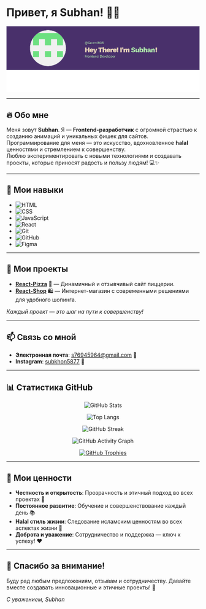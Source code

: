 # Привет, я Subhan! 👋😃

![Banner](./image.png)

---

## 🔥 Обо мне

Меня зовут **Subhan**. Я — **Frontend-разработчик** с огромной страстью к созданию анимаций и уникальных фишек для сайтов.  
Программирование для меня — это искусство, вдохновленное **halal** ценностями и стремлением к совершенству.  
Люблю экспериментировать с новыми технологиями и создавать проекты, которые приносят радость и пользу людям! 💻✨

---

## 🚀 Мои навыки

- ![HTML](https://img.shields.io/badge/HTML5-E34F26?style=for-the-badge&logo=html5&logoColor=white)  
- ![CSS](https://img.shields.io/badge/CSS3-1572B6?style=for-the-badge&logo=css3&logoColor=white)  
- ![JavaScript](https://img.shields.io/badge/JavaScript-F7DF1E?style=for-the-badge&logo=javascript&logoColor=black)  
- ![React](https://img.shields.io/badge/React-61DAFB?style=for-the-badge&logo=react&logoColor=black)  
- ![Git](https://img.shields.io/badge/Git-F05032?style=for-the-badge&logo=git&logoColor=white)  
- ![GitHub](https://img.shields.io/badge/GitHub-181717?style=for-the-badge&logo=github&logoColor=white)  
- ![Figma](https://img.shields.io/badge/Figma-F24E1E?style=for-the-badge&logo=figma&logoColor=white)  
---

## 🎯 Мои проекты

- [**React-Pizza**](https://github.com/Grom1806/React-pizza-V2) 🍕 — Динамичный и отзывчивый сайт пиццерии.  
- [**React-Shop**](https://github.com/Grom1806/react-shop) 🛍️ — Интернет-магазин с современными решениями для удобного шопинга.  

*Каждый проект — это шаг на пути к совершенству!*

---

## 📫 Связь со мной

- **Электронная почта**: [s76945964@gmail.com](mailto:s76945964@gmail.com) 📧  
- **Instagram**: [subkhon5877](https://www.instagram.com/subkhon5877/) 📸  

---

## 📊 Статистика GitHub

<div align="center">
  
<!-- Основная статистика -->
![GitHub Stats](https://github-readme-stats.vercel.app/api?username=Grom1806&show_icons=true&theme=radical&count_private=true)

<!-- Топ языков -->
![Top Langs](https://github-readme-stats.vercel.app/api/top-langs/?username=Grom1806&layout=compact&theme=radical)

<!-- Статистика коммитов -->
![GitHub Streak](https://github-readme-streak-stats.herokuapp.com/?user=Grom1806&theme=radical)

<!-- График активности -->
![GitHub Activity Graph](https://activity-graph.herokuapp.com/graph?username=Grom1806&theme=react-dark)

<!-- Трофеи GitHub -->
[![GitHub Trophies](https://github-profile-trophy.vercel.app/?username=Grom1806&theme=radical&column=8)](https://github.com/Grom1806)
  
</div>

---

## 🌟 Мои ценности

- **Честность и открытость**: Прозрачность и этичный подход во всех проектах 🤝  
- **Постоянное развитие**: Обучение и совершенствование каждый день 📚  
- **Halal стиль жизни**: Следование исламским ценностям во всех аспектах жизни 🌙  
- **Доброта и уважение**: Сотрудничество и поддержка — ключ к успеху! ❤️

---

## 🎉 Спасибо за внимание!

Буду рад любым предложениям, отзывам и сотрудничеству. Давайте вместе создавать инновационные и этичные проекты! 🚀

*С уважением, Subhan*
